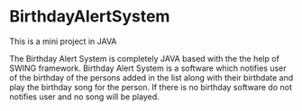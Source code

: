 # BirthdayAlertSystem

This is a mini project in JAVA

The Birthday Alert System is completely JAVA based with the the help of SWING framework. Birthday Alert System is a software which notifies user of the birthday
of the persons added in the list along with their birthdate and play the birthday song for the person. If there is no birthday software do not notifies user and no song will be played.
